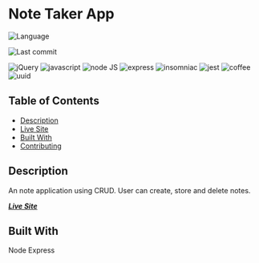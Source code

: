 # Note Taker App

![Language](https://img.shields.io/github/languages/top/nosremetnarg/noteTaker)

![Last commit](https://img.shields.io/github/last-commit/nosremetnarg/noteTaker)

![jQuery](https://img.shields.io/badge/-jQuery-brightgreen) ![javascript](https://img.shields.io/badge/-javascript-green) ![node JS](https://img.shields.io/badge/-nodeJS-yellowgreen) ![express](https://img.shields.io/badge/-express-blue)
![insomniac](https://img.shields.io/badge/-insomniac-yellow) ![jest](https://img.shields.io/badge/-jest-yellow) ![coffee](https://img.shields.io/badge/-coffee-red) ![uuid](https://img.shields.io/badge/-uuid-blue)

## Table of Contents
  - [Description](#description)
  - [Live Site](#live-site)
  - [Built With](#built-with)
  - [Contributing](#contribution)

## Description

An note application using CRUD. User can create, store and delete notes.

***[Live Site](https://frozen-inlet-63653.herokuapp.com/)***

## Built With

Node
Express




